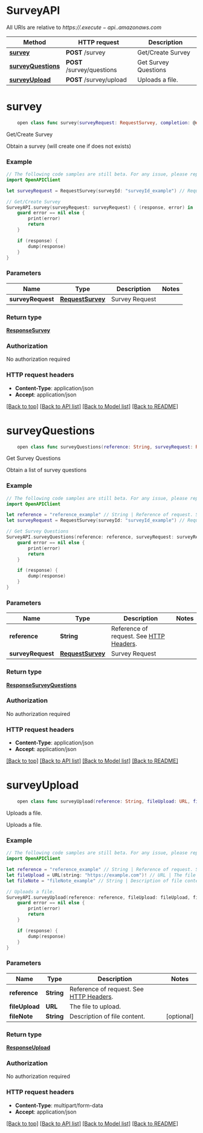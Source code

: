 # SurveyAPI

All URIs are relative to *https://$.execute-api.$.amazonaws.com*

Method | HTTP request | Description
------------- | ------------- | -------------
[**survey**](SurveyAPI.md#survey) | **POST** /survey | Get/Create Survey
[**surveyQuestions**](SurveyAPI.md#surveyquestions) | **POST** /survey/questions | Get Survey Questions
[**surveyUpload**](SurveyAPI.md#surveyupload) | **POST** /survey/upload | Uploads a file.


# **survey**
```swift
    open class func survey(surveyRequest: RequestSurvey, completion: @escaping (_ data: ResponseSurvey?, _ error: Error?) -> Void)
```

Get/Create Survey

Obtain a survey (will create one if does not exists)

### Example 
```swift
// The following code samples are still beta. For any issue, please report via http://github.com/OpenAPITools/openapi-generator/issues/new
import OpenAPIClient

let surveyRequest = RequestSurvey(surveyId: "surveyId_example") // RequestSurvey | Survey Request

// Get/Create Survey
SurveyAPI.survey(surveyRequest: surveyRequest) { (response, error) in
    guard error == nil else {
        print(error)
        return
    }

    if (response) {
        dump(response)
    }
}
```

### Parameters

Name | Type | Description  | Notes
------------- | ------------- | ------------- | -------------
 **surveyRequest** | [**RequestSurvey**](RequestSurvey.md) | Survey Request | 

### Return type

[**ResponseSurvey**](ResponseSurvey.md)

### Authorization

No authorization required

### HTTP request headers

 - **Content-Type**: application/json
 - **Accept**: application/json

[[Back to top]](#) [[Back to API list]](../README.md#documentation-for-api-endpoints) [[Back to Model list]](../README.md#documentation-for-models) [[Back to README]](../README.md)

# **surveyQuestions**
```swift
    open class func surveyQuestions(reference: String, surveyRequest: RequestSurvey, completion: @escaping (_ data: ResponseSurveyQuestions?, _ error: Error?) -> Void)
```

Get Survey Questions

Obtain a list of survey questions

### Example 
```swift
// The following code samples are still beta. For any issue, please report via http://github.com/OpenAPITools/openapi-generator/issues/new
import OpenAPIClient

let reference = "reference_example" // String | Reference of request. See [HTTP Headers](#request-headers).
let surveyRequest = RequestSurvey(surveyId: "surveyId_example") // RequestSurvey | Survey Request

// Get Survey Questions
SurveyAPI.surveyQuestions(reference: reference, surveyRequest: surveyRequest) { (response, error) in
    guard error == nil else {
        print(error)
        return
    }

    if (response) {
        dump(response)
    }
}
```

### Parameters

Name | Type | Description  | Notes
------------- | ------------- | ------------- | -------------
 **reference** | **String** | Reference of request. See [HTTP Headers](#request-headers). | 
 **surveyRequest** | [**RequestSurvey**](RequestSurvey.md) | Survey Request | 

### Return type

[**ResponseSurveyQuestions**](ResponseSurveyQuestions.md)

### Authorization

No authorization required

### HTTP request headers

 - **Content-Type**: application/json
 - **Accept**: application/json

[[Back to top]](#) [[Back to API list]](../README.md#documentation-for-api-endpoints) [[Back to Model list]](../README.md#documentation-for-models) [[Back to README]](../README.md)

# **surveyUpload**
```swift
    open class func surveyUpload(reference: String, fileUpload: URL, fileNote: String? = nil, completion: @escaping (_ data: ResponseUpload?, _ error: Error?) -> Void)
```

Uploads a file.

Uploads a file.

### Example 
```swift
// The following code samples are still beta. For any issue, please report via http://github.com/OpenAPITools/openapi-generator/issues/new
import OpenAPIClient

let reference = "reference_example" // String | Reference of request. See [HTTP Headers](#request-headers).
let fileUpload = URL(string: "https://example.com")! // URL | The file to upload.
let fileNote = "fileNote_example" // String | Description of file content. (optional)

// Uploads a file.
SurveyAPI.surveyUpload(reference: reference, fileUpload: fileUpload, fileNote: fileNote) { (response, error) in
    guard error == nil else {
        print(error)
        return
    }

    if (response) {
        dump(response)
    }
}
```

### Parameters

Name | Type | Description  | Notes
------------- | ------------- | ------------- | -------------
 **reference** | **String** | Reference of request. See [HTTP Headers](#request-headers). | 
 **fileUpload** | **URL** | The file to upload. | 
 **fileNote** | **String** | Description of file content. | [optional] 

### Return type

[**ResponseUpload**](ResponseUpload.md)

### Authorization

No authorization required

### HTTP request headers

 - **Content-Type**: multipart/form-data
 - **Accept**: application/json

[[Back to top]](#) [[Back to API list]](../README.md#documentation-for-api-endpoints) [[Back to Model list]](../README.md#documentation-for-models) [[Back to README]](../README.md)

